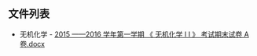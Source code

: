 

## 文件列表

  - 无机化学
        - [2015 ——2016 学年第一学期 《 无机化学 I I 》 考试期末试卷 A 卷.docx](https://github.com/bjut-swift/BJUT-Helper/raw/master/./%E6%97%A0%E6%9C%BA%E5%8C%96%E5%AD%A6/2015%20%E2%80%94%E2%80%942016%20%E5%AD%A6%E5%B9%B4%E7%AC%AC%E4%B8%80%E5%AD%A6%E6%9C%9F%20%E3%80%8A%20%E6%97%A0%E6%9C%BA%E5%8C%96%E5%AD%A6%20I%20I%20%E3%80%8B%20%E8%80%83%E8%AF%95%E6%9C%9F%E6%9C%AB%E8%AF%95%E5%8D%B7%20A%20%E5%8D%B7.docx)
